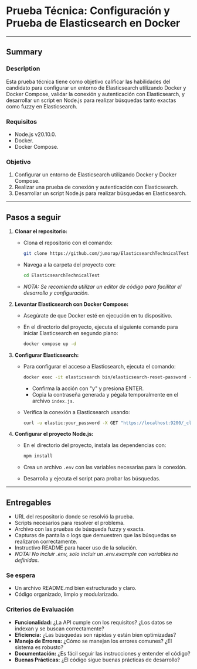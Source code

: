 # Prueba Técnica: Configuración y Prueba de Elasticsearch en Docker

---

## Summary

### Description

Esta prueba técnica tiene como objetivo calificar las habilidades del candidato para configurar un entorno de Elasticsearch utilizando Docker y Docker Compose, validar la conexión y autenticación con Elasticsearch, y desarrollar un script en Node.js para realizar búsquedas tanto exactas como fuzzy en Elasticsearch.

### Requisitos

- Node.js v20.10.0.
- Docker.
- Docker Compose.

### Objetivo

1. Configurar un entorno de Elasticsearch utilizando Docker y Docker Compose.
2. Realizar una prueba de conexión y autenticación con Elasticsearch.
3. Desarrollar un script Node.js para realizar búsquedas en Elasticsearch.

---

## Pasos a seguir

1. **Clonar el repositorio:**
   - Clona el repositorio con el comando:

     ```bash
     git clone https://github.com/jumorap/ElasticsearchTechnicalTest
     ```

   - Navega a la carpeta del proyecto con:

     ```bash
     cd ElasticsearchTechnicalTest
     ```

   - *NOTA: Se recomienda utilizar un editor de código para facilitar el desarrollo y configuración.*

2. **Levantar Elasticsearch con Docker Compose:**
   - Asegúrate de que Docker esté en ejecución en tu dispositivo.
   - En el directorio del proyecto, ejecuta el siguiente comando para iniciar Elasticsearch en segundo plano:

     ```bash
     docker compose up -d
     ```

3. **Configurar Elasticsearch:**
   - Para configurar el acceso a Elasticsearch, ejecuta el comando:

     ```bash
     docker exec -it elasticsearch bin/elasticsearch-reset-password -u elastic
     ```

      - Confirma la acción con "y" y presiona ENTER.
      - Copia la contraseña generada y pégala temporalmente en el archivo `index.js`.
   - Verifica la conexión a Elasticsearch usando:

     ```bash
     curl -u elastic:your_password -X GET "https://localhost:9200/_cluster/health" --insecure
     ```

4. **Configurar el proyecto Node.js:**
   - En el directorio del proyecto, instala las dependencias con:

     ```bash
     npm install
     ```

   - Crea un archivo `.env` con las variables necesarias para la conexión.
   - Desarrolla y ejecuta el script para probar las búsquedas.

---

## Entregables

- URL del respositorio donde se resolvió la prueba.
- Scripts necesarios para resolver el problema.
- Archivo con las pruebas de búsqueda fuzzy y exacta.
- Capturas de pantalla o logs que demuestren que las búsquedas se realizaron correctamente.
- Instructivo README para hacer uso de la solución.
- *NOTA: No incluir .env, solo incluir un .env.example con variables no definidas*.

### Se espera

- Un archivo README.md bien estructurado y claro.
- Código organizado, limpio y modularizado.

### Criterios de Evaluación

- **Funcionalidad:** ¿La API cumple con los requisitos? ¿Los datos se indexan y se buscan correctamente?
- **Eficiencia:** ¿Las búsquedas son rápidas y están bien optimizadas?
- **Manejo de Errores:** ¿Cómo se manejan los errores comunes? ¿El sistema es robusto?
- **Documentación:** ¿Es fácil seguir las instrucciones y entender el código?
- **Buenas Prácticas:** ¿El código sigue buenas prácticas de desarrollo?
